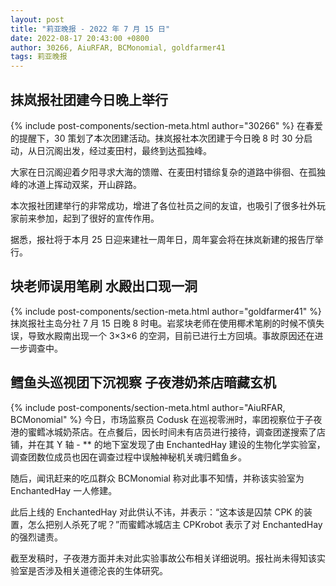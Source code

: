 ```yaml
---
layout: post
title: "莉亚晚报 - 2022 年 7 月 15 日"
date: 2022-08-17 20:43:00 +0800
author: 30266, AiuRFAR, BCMonomial, goldfarmer41
tags: 莉亚晚报
---
```


## 抹岚报社团建今日晚上举行
{% include post-components/section-meta.html author="30266" %}
在春爱的提醒下，30 策划了本次团建活动。抹岚报社本次团建于今日晚 8 时 30 分启动，从日沉阁出发，经过麦田村，最终到达孤独峰。

大家在日沉阁迎着夕阳寻求大海的馈赠、在麦田村错综复杂的道路中徘徊、在孤独峰的冰道上挥动双桨，开山辟路。

本次报社团建举行的非常成功，增进了各位社员之间的友谊，也吸引了很多社外玩家前来参加，起到了很好的宣传作用。

据悉，报社将于本月 25 日迎来建社一周年日，周年宴会将在抹岚新建的报告厅举行。

## 块老师误用笔刷 水殿出口现一洞
{% include post-components/section-meta.html author="goldfarmer41" %}
抹岚报社主岛分社 7 月 15 日晚 8 时电。岩浆块老师在使用椰术笔刷的时候不慎失误，导致水殿南出现一个 3×3×6 的空洞，目前已进行土方回填。事故原因还在进一步调查中。

## 鳕鱼头巡视团下沉视察 子夜港奶茶店暗藏玄机
{% include post-components/section-meta.html author="AiuRFAR, BCMonomial" %}
今日，市场监察员 Codusk 在巡视零洲时，率团视察位于子夜港的蜜鳕冰城奶茶店。在点餐后，因长时间未有店员进行接待，调查团遂搜索了店铺，并在其 Y 轴 - ** 的地下室发现了由 EnchantedHay 建设的生物化学实验室，调查团数位成员也因在调查过程中误触神秘机关魂归鳕鱼乡。

随后，闻讯赶来的吃瓜群众 BCMonomial 称对此事不知情，并称该实验室为 EnchantedHay 一人修建。

此后上线的 EnchantedHay 对此供认不讳，并表示：“这本该是囚禁 CPK 的装置，怎么把别人杀死了呢？”而蜜鳕冰城店主 CPKrobot 表示了对 EnchantedHay 的强烈谴责。

截至发稿时，子夜港方面并未对此实验事故公布相关详细说明。报社尚未得知该实验室是否涉及相关道德沦丧的生体研究。
